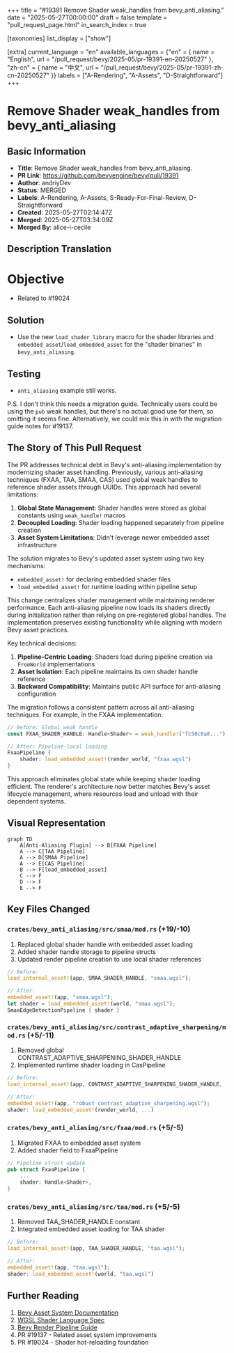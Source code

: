 +++
title = "#19391 Remove Shader weak_handles from bevy_anti_aliasing."
date = "2025-05-27T00:00:00"
draft = false
template = "pull_request_page.html"
in_search_index = true

[taxonomies]
list_display = ["show"]

[extra]
current_language = "en"
available_languages = {"en" = { name = "English", url = "/pull_request/bevy/2025-05/pr-19391-en-20250527" }, "zh-cn" = { name = "中文", url = "/pull_request/bevy/2025-05/pr-19391-zh-cn-20250527" }}
labels = ["A-Rendering", "A-Assets", "D-Straightforward"]
+++

# Remove Shader weak_handles from bevy_anti_aliasing

## Basic Information
- **Title**: Remove Shader weak_handles from bevy_anti_aliasing.
- **PR Link**: https://github.com/bevyengine/bevy/pull/19391
- **Author**: andriyDev
- **Status**: MERGED
- **Labels**: A-Rendering, A-Assets, S-Ready-For-Final-Review, D-Straightforward
- **Created**: 2025-05-27T02:14:47Z
- **Merged**: 2025-05-27T03:34:09Z
- **Merged By**: alice-i-cecile

## Description Translation
# Objective

- Related to #19024

## Solution

- Use the new `load_shader_library` macro for the shader libraries and `embedded_asset`/`load_embedded_asset` for the "shader binaries" in `bevy_anti_aliasing`.

## Testing

- `anti_aliasing` example still works.

P.S. I don't think this needs a migration guide. Technically users could be using the `pub` weak handles, but there's no actual good use for them, so omitting it seems fine. Alternatively, we could mix this in with the migration guide notes for #19137.

## The Story of This Pull Request

The PR addresses technical debt in Bevy's anti-aliasing implementation by modernizing shader asset handling. Previously, various anti-aliasing techniques (FXAA, TAA, SMAA, CAS) used global weak handles to reference shader assets through UUIDs. This approach had several limitations:

1. **Global State Management**: Shader handles were stored as global constants using `weak_handle!` macros
2. **Decoupled Loading**: Shader loading happened separately from pipeline creation
3. **Asset System Limitations**: Didn't leverage newer embedded asset infrastructure

The solution migrates to Bevy's updated asset system using two key mechanisms:
- `embedded_asset!` for declaring embedded shader files
- `load_embedded_asset!` for runtime loading within pipeline setup

This change centralizes shader management while maintaining renderer performance. Each anti-aliasing pipeline now loads its shaders directly during initialization rather than relying on pre-registered global handles. The implementation preserves existing functionality while aligning with modern Bevy asset practices.

Key technical decisions:
1. **Pipeline-Centric Loading**: Shaders load during pipeline creation via `FromWorld` implementations
2. **Asset Isolation**: Each pipeline maintains its own shader handle reference
3. **Backward Compatibility**: Maintains public API surface for anti-aliasing configuration

The migration follows a consistent pattern across all anti-aliasing techniques. For example, in the FXAA implementation:

```rust
// Before: Global weak handle
const FXAA_SHADER_HANDLE: Handle<Shader> = weak_handle!("fc58c0a8...");

// After: Pipeline-local loading
FxaaPipeline {
    shader: load_embedded_asset!(render_world, "fxaa.wgsl")
}
```

This approach eliminates global state while keeping shader loading efficient. The renderer's architecture now better matches Bevy's asset lifecycle management, where resources load and unload with their dependent systems.

## Visual Representation

```mermaid
graph TD
    A[Anti-Aliasing Plugin] --> B[FXAA Pipeline]
    A --> C[TAA Pipeline]
    A --> D[SMAA Pipeline]
    A --> E[CAS Pipeline]
    B --> F[load_embedded_asset]
    C --> F
    D --> F
    E --> F
```

## Key Files Changed

### `crates/bevy_anti_aliasing/src/smaa/mod.rs` (+19/-10)
1. Replaced global shader handle with embedded asset loading
2. Added shader handle storage to pipeline structs
3. Updated render pipeline creation to use local shader references

```rust
// Before:
load_internal_asset!(app, SMAA_SHADER_HANDLE, "smaa.wgsl");

// After:
embedded_asset!(app, "smaa.wgsl");
let shader = load_embedded_asset!(world, "smaa.wgsl");
SmaaEdgeDetectionPipeline { shader }
```

### `crates/bevy_anti_aliasing/src/contrast_adaptive_sharpening/mod.rs` (+5/-11)
1. Removed global CONTRAST_ADAPTIVE_SHARPENING_SHADER_HANDLE
2. Implemented runtime shader loading in CasPipeline

```rust
// Before:
load_internal_asset!(app, CONTRAST_ADAPTIVE_SHARPENING_SHADER_HANDLE, ...);

// After:
embedded_asset!(app, "robust_contrast_adaptive_sharpening.wgsl");
shader: load_embedded_asset!(render_world, ...)
```

### `crates/bevy_anti_aliasing/src/fxaa/mod.rs` (+5/-5)
1. Migrated FXAA to embedded asset system
2. Added shader field to FxaaPipeline

```rust
// Pipeline struct update
pub struct FxaaPipeline {
    ...
    shader: Handle<Shader>,
}
```

### `crates/bevy_anti_aliasing/src/taa/mod.rs` (+5/-5)
1. Removed TAA_SHADER_HANDLE constant
2. Integrated embedded asset loading for TAA shader

```rust
// Before:
load_internal_asset!(app, TAA_SHADER_HANDLE, "taa.wgsl");

// After:
embedded_asset!(app, "taa.wgsl");
shader: load_embedded_asset!(world, "taa.wgsl")
```

## Further Reading
1. [Bevy Asset System Documentation](https://bevyengine.org/learn/book/assets/)
2. [WGSL Shader Language Spec](https://gpuweb.github.io/gpuweb/wgsl/)
3. [Bevy Render Pipeline Guide](https://bevyengine.org/learn/book/rendering/pipeline)
4. PR #19137 - Related asset system improvements
5. PR #19024 - Shader hot-reloading foundation